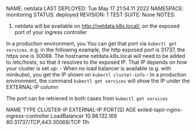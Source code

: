 
NAME: netdata
LAST DEPLOYED: Tue May 17 21:54:11 2022
NAMESPACE: monitoring
STATUS: deployed
REVISION: 1
TEST SUITE: None
NOTES:
1. netdata will be available on http://netdata.k8s.local/, on the exposed port of your ingress controller

In a production environment, you 
 You can get that port via `kubectl get services`. e.g. in the following example, the http exposed port is 31737, the https one is 30069.
 The hostname netdata.k8s.local will need to be added to /etc/hosts, so that it resolves to the exposed IP. That IP depends on how your cluster is set up: 
	- When no load balancer is available (e.g. with minikube), you get the IP shown on `kubectl cluster-info`
	- In a production environment, the command `kubectl get services` will show the IP under the EXTERNAL-IP column

The port can be retrieved in both cases from `kubectl get services`

NAME                                         TYPE           CLUSTER-IP       EXTERNAL-IP   PORT(S)                      AGE
exiled-tapir-nginx-ingress-controller        LoadBalancer   10.98.132.169    <pending>     80:31737/TCP,443:30069/TCP   11h